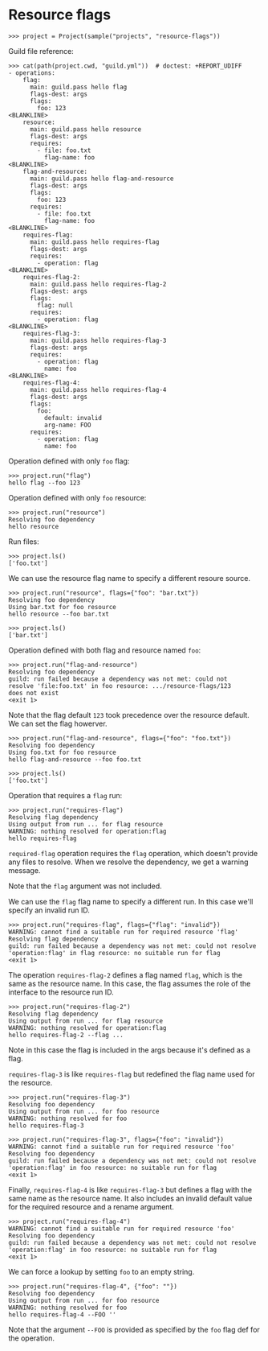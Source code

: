 # Resource flags

    >>> project = Project(sample("projects", "resource-flags"))

Guild file reference:

    >>> cat(path(project.cwd, "guild.yml"))  # doctest: +REPORT_UDIFF
    - operations:
        flag:
          main: guild.pass hello flag
          flags-dest: args
          flags:
            foo: 123
    <BLANKLINE>
        resource:
          main: guild.pass hello resource
          flags-dest: args
          requires:
            - file: foo.txt
              flag-name: foo
    <BLANKLINE>
        flag-and-resource:
          main: guild.pass hello flag-and-resource
          flags-dest: args
          flags:
            foo: 123
          requires:
            - file: foo.txt
              flag-name: foo
    <BLANKLINE>
        requires-flag:
          main: guild.pass hello requires-flag
          flags-dest: args
          requires:
            - operation: flag
    <BLANKLINE>
        requires-flag-2:
          main: guild.pass hello requires-flag-2
          flags-dest: args
          flags:
            flag: null
          requires:
            - operation: flag
    <BLANKLINE>
        requires-flag-3:
          main: guild.pass hello requires-flag-3
          flags-dest: args
          requires:
            - operation: flag
              name: foo
    <BLANKLINE>
        requires-flag-4:
          main: guild.pass hello requires-flag-4
          flags-dest: args
          flags:
            foo:
              default: invalid
              arg-name: FOO
          requires:
            - operation: flag
              name: foo

Operation defined with only `foo` flag:

    >>> project.run("flag")
    hello flag --foo 123

Operation defined with only `foo` resource:

    >>> project.run("resource")
    Resolving foo dependency
    hello resource

Run files:

    >>> project.ls()
    ['foo.txt']

We can use the resource flag name to specify a different resoure
source.

    >>> project.run("resource", flags={"foo": "bar.txt"})
    Resolving foo dependency
    Using bar.txt for foo resource
    hello resource --foo bar.txt

    >>> project.ls()
    ['bar.txt']

Operation defined with both flag and resource named `foo`:

    >>> project.run("flag-and-resource")
    Resolving foo dependency
    guild: run failed because a dependency was not met: could not
    resolve 'file:foo.txt' in foo resource: .../resource-flags/123
    does not exist
    <exit 1>

Note that the flag default `123` took precedence over the resource
default. We can set the flag howerver.

    >>> project.run("flag-and-resource", flags={"foo": "foo.txt"})
    Resolving foo dependency
    Using foo.txt for foo resource
    hello flag-and-resource --foo foo.txt

    >>> project.ls()
    ['foo.txt']

Operation that requires a `flag` run:

    >>> project.run("requires-flag")
    Resolving flag dependency
    Using output from run ... for flag resource
    WARNING: nothing resolved for operation:flag
    hello requires-flag

`required-flag` operation requires the `flag` operation, which doesn't
provide any files to resolve. When we resolve the dependency, we get a
warning message.

Note that the `flag` argument was not included.

We can use the `flag` flag name to specify a different run. In this
case we'll specify an invalid run ID.

    >>> project.run("requires-flag", flags={"flag": "invalid"})
    WARNING: cannot find a suitable run for required resource 'flag'
    Resolving flag dependency
    guild: run failed because a dependency was not met: could not resolve
    'operation:flag' in flag resource: no suitable run for flag
    <exit 1>

The operation `requires-flag-2` defines a flag named `flag`, which is
the same as the resource name. In this case, the flag assumes the role
of the interface to the resource run ID.

    >>> project.run("requires-flag-2")
    Resolving flag dependency
    Using output from run ... for flag resource
    WARNING: nothing resolved for operation:flag
    hello requires-flag-2 --flag ...

Note in this case the flag is included in the args because it's
defined as a flag.

`requires-flag-3` is like `requires-flag` but redefined the flag name
used for the resource.

    >>> project.run("requires-flag-3")
    Resolving foo dependency
    Using output from run ... for foo resource
    WARNING: nothing resolved for foo
    hello requires-flag-3

    >>> project.run("requires-flag-3", flags={"foo": "invalid"})
    WARNING: cannot find a suitable run for required resource 'foo'
    Resolving foo dependency
    guild: run failed because a dependency was not met: could not resolve
    'operation:flag' in foo resource: no suitable run for flag
    <exit 1>

Finally, `requires-flag-4` is like `requires-flag-3` but defines a
flag with the same name as the resource name. It also includes an
invalid default value for the required resource and a rename argument.

    >>> project.run("requires-flag-4")
    WARNING: cannot find a suitable run for required resource 'foo'
    Resolving foo dependency
    guild: run failed because a dependency was not met: could not resolve
    'operation:flag' in foo resource: no suitable run for flag
    <exit 1>

We can force a lookup by setting `foo` to an empty string.

    >>> project.run("requires-flag-4", {"foo": ""})
    Resolving foo dependency
    Using output from run ... for foo resource
    WARNING: nothing resolved for foo
    hello requires-flag-4 --FOO ''

Note that the argument `--FOO` is provided as specified by the `foo`
flag def for the operation.
